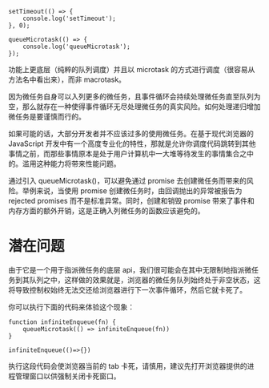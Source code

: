 ```
setTimeout(() => {
    console.log('setTimeout');
}, 0);

queueMicrotask(() => {
    console.log('queueMicrotask');
}); 
```

功能上更底层（纯粹的队列调度）并且以 microtask 的方式进行调度（很容易从方法名中看出来），而非 macrotask。



因为微任务自身可以入列更多的微任务，且事件循环会持续处理微任务直至队列为空，那么就存在一种使得事件循环无尽处理微任务的真实风险。如何处理递归增加微任务是要谨慎而行的。



如果可能的话，大部分开发者并不应该过多的使用微任务。在基于现代浏览器的 JavaScript 开发中有一个高度专业化的特性，那就是允许你调度代码跳转到其他事情之前，而那些事情原本是处于用户计算机中一大堆等待发生的事情集合之中的。滥用这种能力将带来性能问题。



通过引入 queueMicrotask()，可以避免通过 promise 去创建微任务而带来的风险。举例来说，当使用 promise 创建微任务时，由回调抛出的异常被报告为 rejected promises 而不是标准异常。同时，创建和销毁 promise 带来了事件和内存方面的额外开销，这是正确入列微任务的函数应该避免的。

# 潜在问题
由于它是一个用于指派微任务的底层 api，我们很可能会在其中无限制地指派微任务到其队列之中，这样做的效果就是，浏览器的微任务队列始终处于非空状态，这将导致控制权始终无法交还给浏览器进行下一次事件循环，然后它就卡死了。

你可以执行下面的代码来体验这个现象：

```
function infiniteEnqueue(fn) {
    queueMicrotask(() => infiniteEnqueue(fn))
}

infiniteEnqueue(()=>{})
```

执行这段代码会使浏览器当前的 tab 卡死，请慎用，建议先打开浏览器提供的进程管理窗口以供强制关闭卡死窗口。
